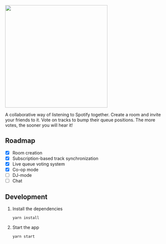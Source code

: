 <div style="width: 100%;">
<img src="https://i.imgur.com/PrdC2LC.png" style="width: 330px;
margin: 0 auto;">
</div>

A collaborative way of listening to Spotify together. Create a room and invite your friends to it. Vote on tracks to bump their queue positions. The more votes, the sooner you will hear it!

## Roadmap
- [x] Room creation
- [x] Subscription-based track synchronization
- [x] Live queue voting system
- [x] Co-op mode
- [ ] DJ-mode
- [ ] Chat

## Development

1. Install the dependencies
    ```sh
    yarn install
    ```

2. Start the app
    ```sh
    yarn start
    ```